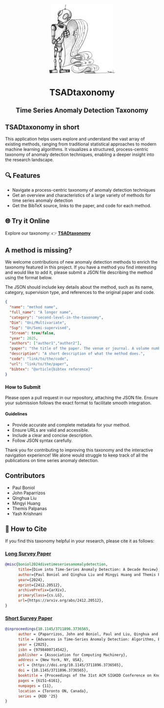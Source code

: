 <p align="center">
<img width="220" src="./assets/intro.jpg"/>
</p>


<h1 align="center">TSADtaxonomy</h1>
<h2 align="center"> Time Series Anomaly Detection Taxonomy</h2>


## TSADtaxonomy in short
This application helps users explore and understand the vast array of existing methods, ranging from traditional statistical approaches to modern machine learning algorithms. It visualizes a structured, process-centric taxonomy of anomaly detection techniques, enabling a deeper insight into the research landscape.

## 🔍 Features
- Navigate a process-centric taxonomy of anomaly detection techniques
- Get an overview and characteristics of a large variety of methods for time series anomaly detection
- Get the BibTeX source, links to the paper, and code for each method.

## 🌐 Try it Online

Explore our taxonomy: 👉 [**TSADtaxonomy**](https://boniolp.github.io/TSADtaxonomy/)

## A method is missing?

We welcome contributions of new anomaly detection methods to enrich the taxonomy featured in this project. If you have a method you find interesting and would like to add it, please submit a JSON file describing the method using the format below.

The JSON should include key details about the method, such as its name, category, supervision type, and references to the original paper and code.

```json
{
  "name": "method name",
  "full_name": "A longer name",
  "category": "second-level-in-the-taxonomy",
  "Dim": "Uni/Multivariate",
  "Sup": "Un/Semi-supervised",
  "Stream": true/false,
  "year": 2025,
  "authors": ["author1","author2"],
  "paper": "the title of the paper. The venue or journal. A volume number, an issue number, etc",
  "description": "A short description of what the method does.",
  "code": "link/to/the/code",
  "url": "link/to/the/paper",
  "bibtex": "@article{bibtex reference}"
}
```

### How to Submit

Please open a pull request in our repository, attaching the JSON file. Ensure your submission follows the exact format to facilitate smooth integration.

#### Guidelines

- Provide accurate and complete metadata for your method.
- Ensure URLs are valid and accessible.
- Include a clear and concise description.
- Follow JSON syntax carefully.

Thank you for contributing to improving this taxonomy and the interactive navigation experience! We alone would struggle to keep track of all the publications on time series anomaly detection.

## Contributors

- Paul Boniol
- John Paparrizos
- Qinghua Liu
- Mingyi Huang
- Themis Palpanas
- Yash Krishnani

## 📖 How to Cite

If you find this taxonomy helpful in your research, please cite it as follows:

### [Long Survey Paper](https://arxiv.org/abs/2412.20512)

```bibtex
@misc{boniol2024divetimeseriesanomalydetection,
      title={Dive into Time-Series Anomaly Detection: A Decade Review}, 
      author={Paul Boniol and Qinghua Liu and Mingyi Huang and Themis Palpanas and John Paparrizos},
      year={2024},
      eprint={2412.20512},
      archivePrefix={arXiv},
      primaryClass={cs.LG},
      url={https://arxiv.org/abs/2412.20512}, 
}
```

### [Short Survey Paper](https://dl.acm.org/doi/10.1145/3711896.3736565)

```bibtex
@inproceedings{10.1145/3711896.3736565,
      author = {Paparrizos, John and Boniol, Paul and Liu, Qinghua and Palpanas, Themis},
      title = {Advances in Time-Series Anomaly Detection: Algorithms, Benchmarks, and Evaluation Measures},
      year = {2025},
      isbn = {9798400714542},
      publisher = {Association for Computing Machinery},
      address = {New York, NY, USA},
      url = {https://doi.org/10.1145/3711896.3736565},
      doi = {10.1145/3711896.3736565},
      booktitle = {Proceedings of the 31st ACM SIGKDD Conference on Knowledge Discovery and Data Mining V.2},
      pages = {6151–6161},
      numpages = {11},
      location = {Toronto ON, Canada},
      series = {KDD '25}
}
```
